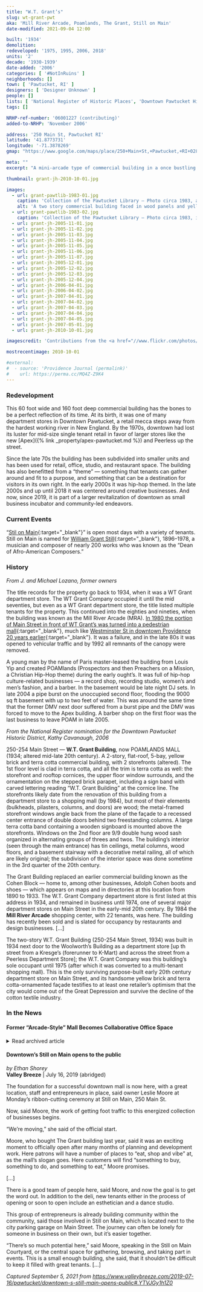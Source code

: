 ```yaml
---
title: "W.T. Grant’s"
slug: wt-grant-pwt
aka: 'Mill River Arcade, Poamlands, The Grant, Still on Main'
date-modified: 2021-09-04 12:00

built: '1934'
demolition:
redeveloped: '1975, 1995, 2006, 2018'
units: '2'
decade: '1930-1939'
date-added: '2006'
categories: [ '#NotInRuins' ]
neighborhoods: []
town: [ 'Pawtucket, RI' ]
designers: [ 'Designer Unknown' ]
people: []
lists: [ 'National Register of Historic Places', 'Downtown Pawtucket Historic District' ]
tags: []

NRHP-ref-number: '06001227 (contributing)'
added-to-NRHP: 'November 2006'

address: '250 Main St, Pawtucket RI'
latitude: '41.8773731'
longitude: '-71.3878269'
gmap: "https://www.google.com/maps/place/250+Main+St,+Pawtucket,+RI+02860/@41.8773731,-71.3878269,17z/data=!3m1!4b1!4m5!3m4!1s0x89e443547e8d00bd:0xeb0f2956ca270d6e!8m2!3d41.8773691!4d-71.3856382"

meta: ""
excerpt: "A mini-arcade type of commercial building in a once bustling retail district turned small business and destination retail space"

thumbnail: grant-jh-2010-10-01.jpg

images:
  - url: grant-pawtlib-1983-01.jpg
    caption: 'Collection of the Pawtucket Library — Photo circa 1983, as Main Street was redesigned as a pedestrain mall with a covered sidewalk'
    alt: 'A two story commercial building faced in wood panels and yello brick with a crenellated roofline. Ground floor commercial steel-frame windows and doors open into a 9000 square foot commercial space divided into a dozen or so spaces with central skylit atrium. Wide steel-frame, concrete stairs with iron-railings lead down to a similar floor plan in a basement.'
  - url: grant-pawtlib-1983-02.jpg
    caption: 'Collection of the Pawtucket Library — Photo circa 1983, interior of the Mill River Arcade'
  - url: grant-jh-2005-11-01.jpg
  - url: grant-jh-2005-11-02.jpg
  - url: grant-jh-2005-11-03.jpg
  - url: grant-jh-2005-11-04.jpg
  - url: grant-jh-2005-11-05.jpg
  - url: grant-jh-2005-11-06.jpg
  - url: grant-jh-2005-11-07.jpg
  - url: grant-jh-2005-12-01.jpg
  - url: grant-jh-2005-12-02.jpg
  - url: grant-jh-2005-12-03.jpg
  - url: grant-jh-2005-12-04.jpg
  - url: grant-jh-2006-04-01.jpg
  - url: grant-jh-2006-04-02.jpg
  - url: grant-jh-2007-04-01.jpg
  - url: grant-jh-2007-04-02.jpg
  - url: grant-jh-2007-04-03.jpg
  - url: grant-jh-2007-04-04.jpg
  - url: grant-jh-2007-04-05.jpg
  - url: grant-jh-2007-05-01.jpg
  - url: grant-jh-2010-10-01.jpg

imagescredit: 'Contributions from the <a href="//www.flickr.com/photos/pawtucketlibrary/sets/72157674227599495/" target="_blank">Pawtucket Library collection on Flickr</a>'

mostrecentimage: 2010-10-01

#external:
#  - source: 'Providence Journal (permalink)'
#    url: https://perma.cc/MQ4Z-Z9K4
---
```


### Redevelopment

This 60 foot wide and 160 foot deep commercial building has the bones to be a perfect reflection of its time. At its birth, it was one of many department stores in Downtown Pawtucket, a retail mecca steps away from the hardest working river in New England. By the 1970s, downtown had lost its luster for mid-size single tenant retail in favor of larger stores like the new [Apex]({% link _property/apex-pawtucket.md %}) and Peerless up the street. 

Since the late 70s the building has been subdivided into smaller units and has been used for retail, office, studio, and restaurant space. The building has also benefitted from a “theme” — something that tenants can gather around and fit to a purpose, and something that can be a destination for visitors in its own right. In the early 2000s it was hip-hop themed. In the late 2000s and up until 2018 it was centered around creative businesses. And now, since 2019, it is part of a larger revitalization of downtown as small business incubator and community-led endeavors. 


### Current Events

“[Stil on Main](//www.stillonmain.shop){:target="_blank"}” is open most days with a variety of tenants. Still on Main is named for [William Grant Still](//en.wikipedia.org/wiki/William_Grant_Still){:target="_blank"}, 1896–1978, a musician and composer of nearly 200 works who was known as the “Dean of Afro-American Composers.” 


### History

_From J. and Michael Lozano, former owners_

The title records for the property go back to 1934, when it was a WT Grant department store. The WT Grant Company occupied it until the mid seventies, but even as a WT Grant department store, the title listed multiple tenants for the property. This continued into the eighties and nineties, when the building was known as the Mill River Arcade (<span class="abbr">MRA</span>). [In 1980 the portion of Main Street in front of WT Grant’s was turned into a pedestrian mall](//www.flickr.com/photos/pawtucketlibrary/28901786014/in/album-72157667646354770/){:target="_blank"}, much like [Westminster St in downtown Providence 20 years earlier](//provlibdigital.org/islandora/object/islandora%3A22693){:target="_blank"}. It was a failure, and in the late 80s it was opened to vehicular traffic and by 1992 all remnants of the canopy were removed. 

A young man by the name of Paris master-leased the building from Louis Yip and created POAMlands (Prospectors and then Preachers on a Mission, a Christian Hip-Hop theme) during the early ought’s. It was full of hip-hop culture-related businesses — a record shop, recording studio, women’s and men’s fashion, and a barber. In the basement would be late night DJ sets. In late 2004 a pipe burst on the unoccupied second floor, flooding the 9000 sq ft basement with up to two feet of water. This was around the same time that the former DMV next door suffered from a burst pipe and the DMV was forced to move to the Apex building. A barber shop on the first floor was the last business to leave POAM in late 2005. 


_From the National Register nomination for the Downtown Pawtucket Historic District, Kathy Cavanaugh, 2006_

250-254 Main Street — **W.T. Grant Building**, now POAMLANDS MALL (1934; altered mid-late 20th century). A 2-story, flat-roof, 5-bay, yellow brick and terra cotta commercial building, with 2 storefronts (altered). The 1st floor level is clad in terra cotta, and all the trim is terra cotta as well: the storefront and rooftop cornices, the upper floor window surrounds, and the ornamentation on the stepped brick parapet, including a sign band with carved lettering reading “W.T. Grant Building” at the cornice line. The storefronts likely date from the renovation of this building from a department store to a shopping mall (by 1984), but most of their elements (bulkheads, pilasters, columns, and doors) are wood; the metal-framed storefront windows angle back from the plane of the façade to a recessed center entrance of double doors behind two freestanding columns. A large terra cotta band containing a wooden signboard is mounted above the storefronts. Windows on the 2nd floor are 9/9 double hung wood sash organized in alternating groups of threes and twos. The building’s interior (seen through the main entrance) has tin ceilings, metal columns, wood floors, and a basement stairway with a decorative metal railing, all of which are likely original; the subdivision of the interior space was done sometime in the 3rd quarter of the 20th century. 

The Grant Building replaced an earlier commercial building known as the Cohen Block — home to, among other businesses, Adolph Cohen boots and shoes — which appears on maps and in directories at this location from 1890 to 1933. The W.T. Grant Company department store is first listed at this address in 1934, and remained in business until 1974, one of several major department stores on Main Street in the early-mid 20th century. By 1984 the **Mill River Arcade** shopping center, with 22 tenants, was here. The building has recently been sold and is slated for occupancy by restaurants and design businesses. […]

The two-story W.T. Grant Building (250-254 Main Street, 1934) was built in 1934 next door to the Woolworth’s Building as a department store [up th street from a Kresge’s (forerunner to K-Mart) and across the street from a Peerless Department Store]; the W.T. Grant Company was this building’s sole occupant until 1975 (after which it was converted to a multi-tenant shopping mall). This is the only surviving purpose-built early 20th century department store on Main Street, and its handsome yellow brick and terra cotta-ornamented façade testifies to at least one retailer’s optimism that the city would come out of the Great Depression and survive the decline of the cotton textile industry.

### In the News

#### Former “Arcade-Style” Mall Becomes Collaborative Office Space

<details markdown="1" class="rhythm">
  <summary>Read archived article</summary>

Michael Lozano and J. Hogue became the new owners of 250 Main Street, formerly the POAMLANDS mall, in downtown Pawtucket on June 15th, 2006. After a long engagement with lending partners, the City of Pawtucket, and the former owner, the deal was finally transacted and work quickly began on reviving the historic department store into a new type of office environment.

J describes the concept simply as a collaborative, semi-private space where anyone can shut their door and hunker down to meet a deadline or leave their door open, visit their neighbor, or hang out in the coffee shop and brainstorm with others around them. The first floor has 12 units ranging in size from 200 sf to 720 sf. The basement level has 7 studios ranging from 200 sf to 2000 sf. Rent includes internet access and wireless throughout the spaces.

Long-term “anchor” tenants include Kafe Lila, a coffee shop with fresh home-made breads, ice cream, cookies and lunch specials in one streetfront space, while the other is occupied by Flying Shuttles, a weaving studio for adults with developmental disabilities. Other spaces include J’s design studio office for Highchair designhaus, Circuit BMX, studio space for Ghost Town silkscreen studio, Strange Famous Records, and other design-related businesses.

“Everytime I mention these ideas to people, they respond very favorably. Some people get really excited,” says J. “‘A cafe?” they say, “We’ve been waiting for something like that.’” The former DMV next door is full of office space for the Pawtucket School board and the [Riverfront Lofts]({% link _property/lebanon-mill.md %}) and [Bayley Lofts]({% link _property/campbell-machine-shop.md %}) have almost completely leased up, and office space is at a premium in Providence. “People are really looking for this kind of space.”

This is the first development project for partner Michael Lozano, but he is no stranger to development. He currently works for the Pawtucket Community Development Corporation, as a director of real estate. They housing for lower income families, mainly, but these days, that means that they build housing regular people can afford. He’s been wanting to enter the real estate development business for quite some time, but as a developer who is willing to try a new concept instead of the old mill-loft condo song and dance.

The building opens officially for business in January of 2007.

</details>


#### Downtown’s Still on Main opens to the public

_by Ethan Shorey_  
**Valley Breeze** | July 16, 2019 (abridged)

The foundation for a successful downtown mall is now here, with a great location, staff and entrepreneurs in place, said owner Leslie Moore at Monday’s ribbon-cutting ceremony at Still on Main, 250 Main St.

Now, said Moore, the work of getting foot traffic to this energized collection of businesses begins.

“We’re moving,” she said of the official start.

Moore, who bought The Grant building last year, said it was an exciting moment to officially open after many months of planning and development work. Here patrons will have a number of places to “eat, shop and vibe” at, as the mall’s slogan goes. Here customers will find “something to buy, something to do, and something to eat,” Moore promises.

[…]

There is a good team of people here, said Moore, and now the goal is to get the word out. In addition to the deli, new tenants either in the process of opening or soon to open include an esthetician and a dance studio.

This group of entrepreneurs is already building community within the community, said those involved in Still on Main, which is located next to the city parking garage on Main Street. The journey can often be lonely for someone in business on their own, but it’s easier together.

“There’s so much potential here,” said Moore, speaking in the Still on Main Courtyard, or the central space for gathering, browsing, and taking part in events. This is a small enough building, she said, that it shouldn’t be difficult to keep it filled with great tenants. […]

_Captured September 5, 2021 from https://www.valleybreeze.com/2019-07-16/pawtucket/downtown-s-still-main-opens-public#.YTVJGy1h1Z0_

